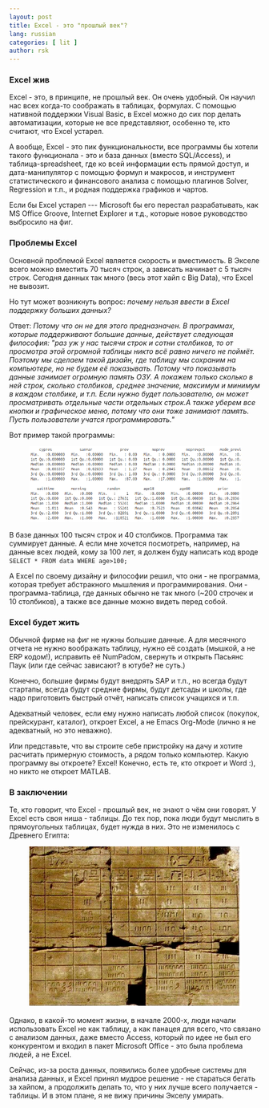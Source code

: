 ```yaml
---
layout: post
title: Excel - это "прошлый век"? 
lang: russian
categories: [ lit ]
author: rsk
---
```


### Excel жив
Excel - это, в принципе, не прошлый век. Он очень удобный. Он научил нас всех когда-то соображать в таблицах, формулах. С помощью нативной поддержки Visual Basic, в Excel можно до сих пор делать автоматизации, которые не все представляют, особенно те, кто считают, что Excel устарел.

А вообще, Excel - это пик функциональности, все программы бы хотели такого функционала - это и база данных (вместо SQL/Access), и таблица-spreadsheet, где ко всей информации есть прямой доступ, и дата-манипулятор с помощью формул и макросов, и инструмент статистического и финансового анализа с помощью плагинов Solver, Regression и т.п., и родная поддержка графиков и чартов.

Если бы Excel устарел --- Microsoft бы его перестал разрабатывать, как MS Office Groove, Internet Explorer и т.д., которые новое руководство выбросило на фиг.

### Проблемы Excel
Основной проблемой Excel является скорость и вместимость. В Экселе всего можно вместить 70 тысяч строк, а зависать начинает с 5 тысяч строк. Сегодня данных так много (весь этот хайп с Big Data), что Excel не вывозит.

Но тут может возникнуть вопрос: _почему нельзя ввести в Excel поддержку больших данных?_

Ответ: _Потому что он не для этого предназначен.
В программах, которые поддерживают большие данные, действует следующая философия: "раз уж у нас тысячи строк и сотни столбиков, то от просмотра этой огромной таблицы никто всё равно ничего не поймёт. Поэтому мы сделаем такой дизайн, где таблицу мы сохраним на компьютере, но не будем её показывать. Потому что показывать данные занимает огромную память ОЗУ. А покажем только сколько в ней строк, сколько столбиков, среднее значение, максимум и минимум в каждом столбике, и т.п. Если нужно будет пользователю, он может просматривать отдельные части отдельных строк.А также уберем все кнопки и графическое меню, потому что они тоже занимают память. Пусть пользователи учатся программировать."_

Вот пример такой программы:

<figure class="blog">
	<img class="img-fluid" src="/assets/img/excel/dataframe.png">
</figure>

В базе данных 100 тысяч строк и 40 столбиков. Программа так суммирует данные. А если мне хочется посмотреть, например, на данные всех людей, кому за 100 лет, я должен буду написать код вроде `SELECT * FROM data WHERE age>100;`

А Excel по своему дизайну и философии решил, что они - не программа, которая требует абстракного мышления и программирования. Они - программа-таблица, где данных обычно не так много (~200 строчек и 10 столбиков), а также все данные можно видеть перед собой.

### Excel будет жить
Обычной фирме на фиг не нужны большие данные. А для месячного отчета не нужно воображать таблицу, нужно её создать (мышкой, а не ERP кодом!), исправить её NumPadом, свернуть и открыть Пасьянс Паук (или где сейчас зависают? в ютубе? не суть.)

Конечно, большие фирмы будут внедрять SAP и т.п., но всегда будут стартапы, всегда будут средние фирмы, будут детсады и школы, где надо приготовить быстрый отчёт, написать список учащихся и т.п.

Адекватный человек, если ему нужно написать любой список (покупок, прейскурант, каталог), откроет Excel, а не Emacs Org-Mode (лично я не адекватный, но это неважно).

Или представьте, что вы строите себе пристройку на дачу и хотите расчитать примерную стоимость, а рядом только компьютер. Какую программу вы откроете? Excel! Конечно, есть те, кто откроет и Word :), но никто не откроет MATLAB.

### В заключении
Те, кто говорит, что Excel - прошлый век, не знают о чём они говорят. У Excel есть своя ниша - таблицы. До тех пор, пока люди будут мыслить в прямоугольных таблицах, будет нужда в них. Это не изменилось с Древнего Египта:

<figure class="blog">
	<img class="img-fluid" src="/assets/img/excel/egypt.jpg">
</figure>

Однако, в какой-то момент жизни, в начале 2000-х, люди начали использовать Excel не как таблицу, а как панацея для всего, что связано с анализом данных, даже вместо Access, который по идее не был его конкурентом и входил в пакет Microsoft Office - это была проблема людей, а не Excel.

Сейчас, из-за роста данных, появились более удобные системы для анализа данных, и Excel принял мудрое решение - не стараться бегать за хайпом, а продолжить делать то, что у них лучше всего получается - таблицы. И в этом плане, я не вижу причины Экселу умирать. 

